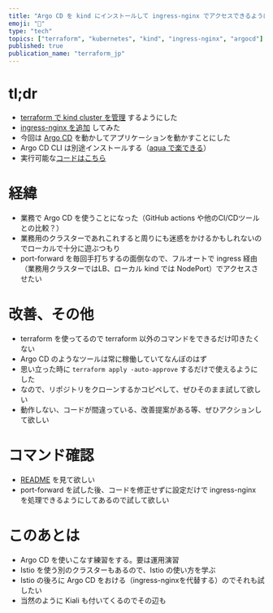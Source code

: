 ```yaml
---
title: "Argo CD を kind にインストールして ingress-nginx でアクセスできるようにしてみた"
emoji: "🐙"
type: "tech"
topics: ["terraform", "kubernetes", "kind", "ingress-nginx", "argocd"]
published: true
publication_name: "terraform_jp"
---
```


# tl;dr

- [terraform で kind cluster を管理](https://zenn.dev/terraform_jp/articles/2024-05-20_terraform_kind) するようにした
- [ingress-nginx を追加](https://zenn.dev/terraform_jp/articles/2024-06-07_terraform_kind_ingress_nginx) してみた
- 今回は [Argo CD](https://argo-cd.readthedocs.io/) を動かしてアプリケーションを動かすことにした
- Argo CD CLI は別途インストールする（[aqua で楽できる](https://zenn.dev/raki/articles/2024-05-16_aqua)）
- 実行可能な[コードはこちら](https://github.com/officel/zenn/tree/main/terraform/2024-06_kind_argocd)

# 経緯

- 業務で Argo CD を使うことになった（GitHub actions や他のCI/CDツールとの比較？）
- 業務用のクラスターであれこれすると周りにも迷惑をかけるかもしれないのでローカルで十分に遊ぶつもり
- port-forward を毎回手打ちするの面倒なので、フルオートで ingress 経由（業務用クラスターではLB、ローカル kind では NodePort）でアクセスさせたい

# 改善、その他

- terraform を使ってるので terraform 以外のコマンドをできるだけ叩きたくない
- Argo CD のようなツールは常に稼働していてなんぼのはず
- 思い立った時に `terraform apply -auto-approve` するだけで使えるようにした
- なので、リポジトリをクローンするかコピペして、ぜひそのまま試して欲しい
- 動作しない、コードが間違っている、改善提案がある等、ぜひアクションして欲しい

# コマンド確認

- [README](https://github.com/officel/zenn/tree/main/terraform/2024-06_kind_argocd) を見て欲しい
- port-forward を試した後、コードを修正せずに設定だけで ingress-nginx を処理できるようにしてあるので試して欲しい

# このあとは

- Argo CD を使いこなす練習をする。要は運用演習
- Istio を使う別のクラスターもあるので、Istio の使い方を学ぶ
- Istio の後ろに Argo CD をおける（ingress-nginxを代替する）のでそれも試したい
- 当然のように Kiali も付いてくるのでその辺も
